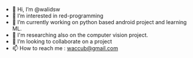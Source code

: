 - 👋 Hi, I’m @walidsw
- 👀 I’m interested in red-programming
- 🌱 I’m currently working on python based android project and learning ML.
- 🌱 I'm researching also on the computer vision project.
- 💞️ I’m looking to collaborate on a project
- 📫 How to reach me : waccub@gmail.com

<!---
walidsw/walidsw is a ✨ special ✨ repository because its `README.md` (this file) appears on your GitHub profile.
You can click the Preview link to take a look at your changes.
--->
